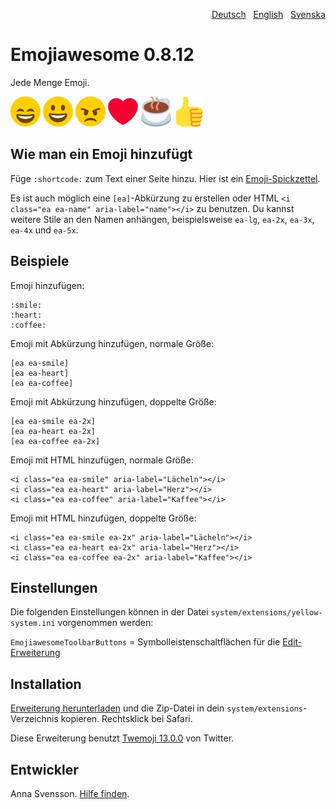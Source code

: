 <p align="right"><a href="README-de.md">Deutsch</a> &nbsp; <a href="README.md">English</a> &nbsp; <a href="README-sv.md">Svenska</a></p>

# Emojiawesome 0.8.12

Jede Menge Emoji.

![Bildschirmfoto](emojiawesome-screenshot.jpg?raw=true)

## Wie man ein Emoji hinzufügt

Füge `:shortcode:` zum Text einer Seite hinzu. Hier ist ein [Emoji-Spickzettel](https://github.com/ikatyang/emoji-cheat-sheet). 

Es ist auch möglich eine `[ea]`-Abkürzung zu erstellen oder HTML `<i class="ea ea-name" aria-label="name"></i>` zu benutzen. Du kannst weitere Stile an den Namen anhängen, beispielsweise `ea-lg`, `ea-2x`, `ea-3x`, `ea-4x` und `ea-5x`.

## Beispiele

Emoji hinzufügen:

    :smile: 
    :heart: 
    :coffee:

Emoji mit Abkürzung hinzufügen, normale Größe:

    [ea ea-smile]
    [ea ea-heart]
    [ea ea-coffee]

Emoji mit Abkürzung hinzufügen, doppelte Größe:
    
    [ea ea-smile ea-2x]
    [ea ea-heart ea-2x]
    [ea ea-coffee ea-2x]

Emoji mit HTML hinzufügen, normale Größe:

    <i class="ea ea-smile" aria-label="Lächeln"></i>
    <i class="ea ea-heart" aria-label="Herz"></i>
    <i class="ea ea-coffee" aria-label="Kaffee"></i>

Emoji mit HTML hinzufügen, doppelte Größe:

    <i class="ea ea-smile ea-2x" aria-label="Lächeln"></i>
    <i class="ea ea-heart ea-2x" aria-label="Herz"></i>
    <i class="ea ea-coffee ea-2x" aria-label="Kaffee"></i>

## Einstellungen

Die folgenden Einstellungen können in der Datei `system/extensions/yellow-system.ini` vorgenommen werden:

`EmojiawesomeToolbarButtons` = Symbolleistenschaltflächen für die [Edit-Erweiterung](https://github.com/annaesvensson/yellow-edit/tree/main/README-de.md)  

## Installation

[Erweiterung herunterladen](https://github.com/annaesvensson/yellow-emojiawesome/archive/main.zip) und die Zip-Datei in dein `system/extensions`-Verzeichnis kopieren. Rechtsklick bei Safari.

Diese Erweiterung benutzt [Twemoji 13.0.0](https://github.com/twitter/twemoji) von Twitter.

## Entwickler

Anna Svensson. [Hilfe finden](https://datenstrom.se/de/yellow/help/).
